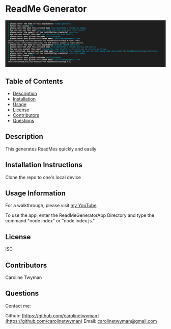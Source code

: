 
  
# ReadMe Generator

![project image](./imgs/inaction.png)

## Table of Contents
* [Description](#description)
* [Installation](#installation)
* [Usage](#usage)
* [License](#license)
* [Contributors](#contributors)
* [Questions](#questions)

## Description
This generates ReadMes quickly and easily

## Installation Instructions
Clone the repo to one's local device

## Usage Information
For a walkthrough, please visit [my YouTube](https://www.youtube.com/watch?v=rYNCqZ1MwD4&t=1s&ab_channel=Caroline).

To use the app, enter the ReadMeGeneratorApp Directory and type the command "node index" or "node index.js."

## License
ISC

## Contributors
Caroline Twyman

## Questions
Contact me:

Github: [https://github.com/carolinetwyman](https://github.com/carolinetwyman)
Email: [carolinetwyman@gmail.com](carolinetwyman@gmail.com)
